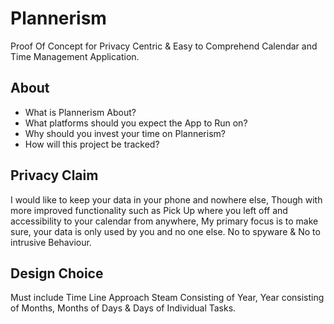 # Plannerism
Proof Of Concept for Privacy Centric & Easy to Comprehend Calendar and Time Management Application.

## About
  - What is Plannerism About?
  - What platforms should you expect the App to Run on?
  - Why should you invest your time on Plannerism?
  - How will this project be tracked?

## Privacy Claim
I would like to keep your data in your phone and nowhere else, Though with more improved functionality such as Pick Up where you left off and accessibility to your calendar from anywhere, My primary focus is to make sure, your data is only used by you and no one else. No to spyware & No to intrusive Behaviour.

## Design Choice
Must include Time Line Approach Steam Consisting of Year, Year consisting of Months, Months of Days & Days of Individual Tasks.
